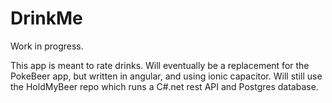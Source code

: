 # DrinkMe

Work in progress. 

This app is meant to rate drinks. Will eventually be a replacement for the PokeBeer app, but written in angular, and using ionic capacitor. Will still use the HoldMyBeer repo which runs a C#.net rest API and Postgres database.
